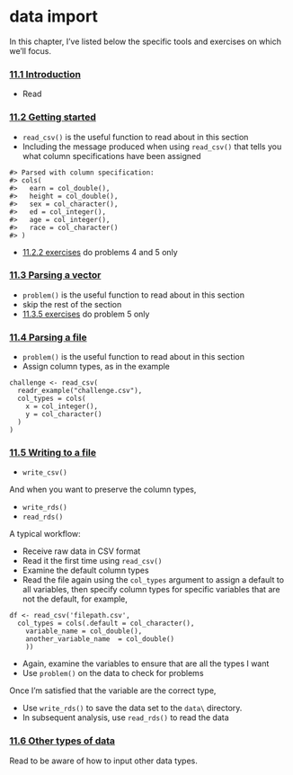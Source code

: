 
# data import

In this chapter, I’ve listed below the specific tools and exercises on
which we’ll
focus.

### [11.1 Introduction](http://r4ds.had.co.nz/data-import.html#introduction-5)

  - Read

### [11.2 Getting started](http://r4ds.had.co.nz/data-import.html#getting-started)

  - `read_csv()` is the useful function to read about in this section
  - Including the message produced when using `read_csv()` that tells
    you what column specifications have been assigned

<!-- end list -->

    #> Parsed with column specification:
    #> cols(
    #>   earn = col_double(),
    #>   height = col_double(),
    #>   sex = col_character(),
    #>   ed = col_integer(),
    #>   age = col_integer(),
    #>   race = col_character()
    #> )

  - [11.2.2
    exercises](http://r4ds.had.co.nz/data-import.html#exercises-19) do
    problems 4 and 5
only

### [11.3 Parsing a vector](http://r4ds.had.co.nz/data-import.html#parsing-a-vector)

  - `problem()` is the useful function to read about in this section
  - skip the rest of the section
  - [11.3.5
    exercises](http://r4ds.had.co.nz/data-import.html#exercises-20) do
    problem 5
only

### [11.4 Parsing a file](http://r4ds.had.co.nz/data-import.html#parsing-a-file)

  - `problem()` is the useful function to read about in this section
  - Assign column types, as in the example

<!-- end list -->

    challenge <- read_csv(
      readr_example("challenge.csv"), 
      col_types = cols(
        x = col_integer(),
        y = col_character()
      )
    )

### [11.5 Writing to a file](http://r4ds.had.co.nz/data-import.html#writing-to-a-file)

  - `write_csv()`

And when you want to preserve the column types,

  - `write_rds()`
  - `read_rds()`

A typical workflow:

  - Receive raw data in CSV format  
  - Read it the first time using `read_csv()`
  - Examine the default column types
  - Read the file again using the `col_types` argument to assign a
    default to all variables, then specify column types for specific
    variables that are not the default, for example,

<!-- end list -->

    df <- read_csv('filepath.csv',
      col_types = cols(.default = col_character(),
        variable_name = col_double(),
        another_variable_name  = col_double()
        ))

  - Again, examine the variables to ensure that are all the types I want
  - Use `problem()` on the data to check for problems

Once I’m satisfied that the variable are the correct type,

  - Use `write_rds()` to save the data set to the `data\` directory.
  - In subsequent analysis, use `read_rds()` to read the
data

### [11.6 Other types of data](http://r4ds.had.co.nz/data-import.html#other-types-of-data)

Read to be aware of how to input other data types.
